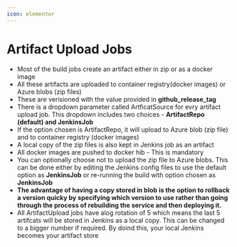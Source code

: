 ```yaml
---
icon: elementor
---
```


# Artifact Upload Jobs

* Most of the build jobs create an artifact either in zip or as a docker image
* All these artifacts are uploaded to container registry(docker images) or Azure blobs (zip files)
* These are verisioned with the value provided in **github\_release\_tag**
* There is a dropdown parameter called ArtficatSource for evry artifact upload job. This dropdown includes two choices - **ArtifactRepo (default) and JenkinsJob**
* If the option chosen is ArtifactRepo, it will upload to Azure blob (zip file) and to container registry (docker images)
* A local copy of the zip files is also kept in Jenkins job as an artifact
* All docker images are pushed to docker hib - This is mandatory
* You can optionally choose not to upload the zip file to Azure blobs. This can be done either by editing the Jenkins config files to use the default option as **JenkinsJob** or re-running the build with option chosen as **JenkinsJob**
* **The advantage of having a copy stored in blob is the option to rollback a version quicky by specifying which version to use rather than going through the process of rebuilding the service and then deploying it.**&#x20;
* All ArtifactUpload jobs have alog rotation of 5 which means the last 5 artifcats will be stored in Jenkins as a local copy. This can be changed to a bigger number if required. By doind this, your local Jenkins becomes your artifact store
